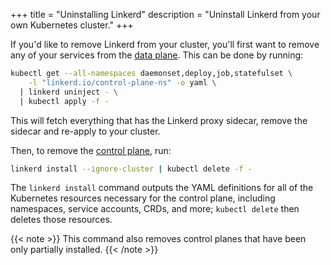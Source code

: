 +++
title = "Uninstalling Linkerd"
description = "Uninstall Linkerd from your own Kubernetes cluster."
+++

If you'd like to remove Linkerd from your cluster, you'll first want to remove
any of your services from the
[data plane](/2/reference/architecture/#data-plane). This can be done by running:

```bash
kubectl get --all-namespaces daemonset,deploy,job,statefulset \
    -l "linkerd.io/control-plane-ns" -o yaml \
  | linkerd uninject - \
  | kubectl apply -f -
```

This will fetch everything that has the Linkerd proxy sidecar, remove the
sidecar and re-apply to your cluster.

Then, to remove the [control plane](/2/reference/architecture/#control-plane),
run:

```bash
linkerd install --ignore-cluster | kubectl delete -f -
```

The `linkerd install` command outputs the YAML definitions for all of the
Kubernetes resources necessary for the control plane, including namespaces,
service accounts, CRDs, and more; `kubectl delete` then deletes those resources.

{{< note >}}
This command also removes control planes that have been only partially
installed.
{{< /note >}}
